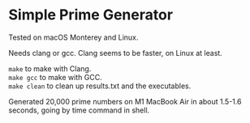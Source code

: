 # Simple Prime Generator

Tested on macOS Monterey and Linux.

Needs clang or gcc. Clang seems to be faster, on Linux at least.

`make` to make with Clang.  
`make gcc` to make with GCC.  
`make clean` to clean up results.txt and the executables.

Generated 20,000 prime numbers on M1 MacBook Air in about 1.5-1.6 seconds,
going by time command in shell.
